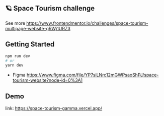 ## 🪐 Space Tourism challenge
See more https://www.frontendmentor.io/challenges/space-tourism-multipage-website-gRWj1URZ3

## Getting Started
```bash
npm run dev
# or
yarn dev
```
- Figma https://www.figma.com/file/YP7siLNrc12mGWPsaoShPJ/space-tourism-website?node-id=0%3A1

## Demo 
link: https://space-tourism-gamma.vercel.app/

